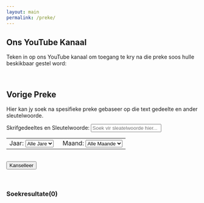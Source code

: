 ```yaml
---
layout: main
permalink: /preke/
---
```

<script>  
    
    $(function(){
    
     document.getElementById("keywords").value = " "; 
     
     document.getElementById("clear").addEventListener("click", function(){
        document.getElementById('keywords').value = " ";
        document.getElementById('year').value = "all";
        document.getElementById('month').value = "month";
        document.getElementById('keywords').focus();
        onSearch();
     }); 
    
     var myElement = document.getElementById('results');
     if(window.addEventListener) {
        // Normal browsers
        myElement.addEventListener('DOMSubtreeModified', contentChanged, false);
     } else if(window.attachEvent) {
        // IE
        myElement.attachEvent('DOMSubtreeModified', contentChanged);
     }
     onSearch();
    
    }); 
    
    function contentChanged() { 
        totalResults = document.getElementById('results').children.length;
        header = document.getElementById('resultsHeader');
        if(header) header.innerHTML = "Soekresultate(" + totalResults + ")";
    } 
    
    function onSearch(sender){
      
      var selYear = document.getElementById("year");
      var selMonth = document.getElementById("month");
      var inpText = document.getElementById("keywords");
      var searchString = inpText.value; 
      
      if(selYear.value !== "all"){
        if(searchString === "" || searchString === " "){
            searchString = selYear.value
        }else{
            searchString += " " + selYear.value
        }
      }
    
      if(selMonth.value !== "all"){
        if(searchString === "" || searchString === " "){
            searchString = selMonth.value
        }else{
            searchString += " " + selMonth.value
        }
      }
    
      search.search(searchString);
      var inputField = document.getElementById('keywords');
      if(inputField.value === "") inputField.value = " ";
    };
    
</script>  

## Ons YouTube Kanaal
Teken in op ons YouTube kanaal om toegang te kry na die preke soos hulle beskikbaar gestel word: 
<div class="g-ytsubscribe" data-channelid="UC0ZP4XfiYIW-CgGgnnmV-2Q" data-layout="default" data-count="hidden"></div>
<br/>

## Vorige Preke
Hier kan jy soek na spesifieke preke gebaseer op die text gedeelte en ander sleutelwoorde.
<br/>

<div class="filterContainer">
  <form action="#">
    <div class="row">
      <div class="col">
        <label for="keywords" style="margin-bottom: 0px; padding-bottom: 6px;">Skrifgedeeltes en Sleutelwoorde:</label>
        <input type="text" id="keywords" name="keywords" placeholder="Soek vir sleatelwoorde hier..." oninput="onSearch()">
      </div> 
    </div>
    <div class="row">
      <div class="col">
        <table style="width:100%">
          <tbody>
              <tr>
                <td>
                    <label for="year" style="margin-bottom: 0px; padding-bottom: 6px;">Jaar:</label>
                    <select name="year" id="year" onchange="onSearch()">
                        <option value="all">Alle Jare</option>
                        <option value="2023">2023</option>
                        <option value="2022">2022</option>
                        <option value="2021">2021</option>
                        <option value="2020">2020</option>
                        <option value="2019">2019</option>
                        <option value="2018">2018</option>
                    </select></td>
                <td style="padding-left: 16px;">
                    <label for="month" style="margin-bottom: 0px; padding-bottom: 6px;">Maand:</label>
                    <select name="month" id="month" onchange="onSearch()">
                      <option value="all">Alle Maande</option>
                      <option value="Jan">Januarie</option>
                      <option value="Feb">Februarie</option>
                      <option value="Mar">Maart</option>
                      <option value="Apr">April</option>
                      <option value="May">Mei</option>
                      <option value="Jun">Junie</option>
                      <option value="Jul">Julie</option>
                      <option value="Aug">Augustus</option>
                      <option value="Sep">September</option>
                      <option value="Oct">Oktober</option>
                      <option value="Nov">November</option>
                      <option value="Dec">Desember</option>
                    </select>
                  </td>  
                </tr> 
            </tbody>
          </table> 
      </div>
    </div> 
    <div class="row"> 
      <div class="col"> 
          <button id="clear" type="button" class="btn btn-outline-danger" style="margin-top: 16px;">Kanselleer</button>
      </div>
    </div>
  </form>
</div>
<br/>
<h3 id="resultsHeader">Soekresultate(0)</h3>
<div id="results" class="grid-container"/>

